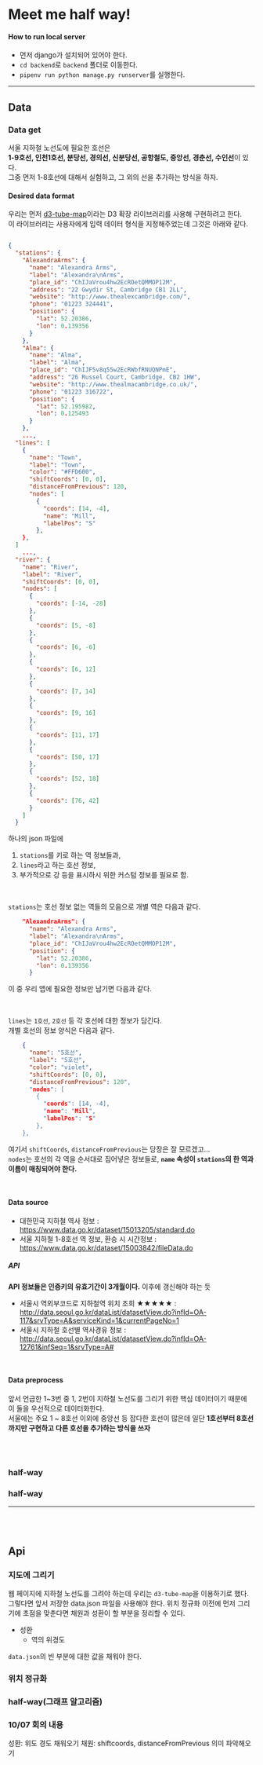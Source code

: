 # Meet me half way!


#### How to run local server

* 먼저 django가 설치되어 있어야 한다.
* `cd backend`로 `backend` 폴더로 이동한다.
* `pipenv run python manage.py runserver`를 실행한다.


<hr>

## Data
### Data get

서울 지하철 노선도에 필요한 호선은  
**1-9호선, 인천1호선, 분당선, 경의선, 신분당선, 공항철도, 중앙선, 경춘선, 수인선**이 있다.  
그중 먼저 1-8호선에 대해서 실험하고, 그 외의 선을 추가하는 방식을 하자.  


#### Desired data format

우리는 먼저 [d3-tube-map](https://bl.ocks.org/johnwalley/9b6d8af7a209b95c5b9dff99073db420)이라는 D3 확장 라이브러리를 사용해 구현하려고 한다.  
이 라이브러리는 사용자에게 입력 데이터 형식을 지정해주었는데 그것은 아래와 같다.


```json

{
  "stations": {
    "AlexandraArms": {
      "name": "Alexandra Arms",
      "label": "Alexandra\nArms",
      "place_id": "ChIJaVrou4hw2EcROetQMMOP12M",
      "address": "22 Gwydir St, Cambridge CB1 2LL",
      "website": "http://www.thealexcambridge.com/",
      "phone": "01223 324441",
      "position": {
        "lat": 52.20386,
        "lon": 0.139356
      }
    },
    "Alma": {
      "name": "Alma",
      "label": "Alma",
      "place_id": "ChIJF5v8q55w2EcRWbfRNUQNPmE",
      "address": "26 Russel Court, Cambridge, CB2 1HW",
      "website": "http://www.thealmacambridge.co.uk/",
      "phone": "01223 316722",
      "position": {
        "lat": 52.195982,
        "lon": 0.125493
      }
    },
    ...,
  "lines": [
    {
      "name": "Town",
      "label": "Town",
      "color": "#FFD600",
      "shiftCoords": [0, 0],
      "distanceFromPrevious": 120,
      "nodes": [
        {
          "coords": [14, -4],
          "name": "Mill",
          "labelPos": "S"
        },
    },
  ]
    ...,
  "river": {
    "name": "River",
    "label": "River",
    "shiftCoords": [0, 0],
    "nodes": [
      {
        "coords": [-14, -28]
      },
      {
        "coords": [5, -8]
      },
      {
        "coords": [6, -6]
      },
      {
        "coords": [6, 12]
      },
      {
        "coords": [7, 14]
      },
      {
        "coords": [9, 16]
      },
      {
        "coords": [11, 17]
      },
      {
        "coords": [50, 17]
      },
      {
        "coords": [52, 18]
      },
      {
        "coords": [76, 42]
      }
    ]
  }
```

하나의 json 파일에  

1. `stations`를 키로 하는 역 정보들과,  
2. `lines`라고 하는 호선 정보,  
3. 부가적으로 강 등을 표시하시 위한 커스텀 정보를 필요로 함.  

<br>

`stations`는 호선 정보 없는 역들의 모음으로 개별 역은 다음과 같다.  

```json
    "AlexandraArms": {
      "name": "Alexandra Arms",
      "label": "Alexandra\nArms",
      "place_id": "ChIJaVrou4hw2EcROetQMMOP12M",
      "position": {
        "lat": 52.20386,
        "lon": 0.139356
      }
```

이 중 우리 앱에 필요한 정보만 남기면 다음과 같다.

<br>


`lines`는 `1호선`, `2호선` 등 각 호선에 대한 정보가 담긴다.  
개별 호선의 정보 양식은 다음과 같다.  

```json
    {
      "name": "5호선",
      "label": "5호선",
      "color": "violet",
      "shiftCoords": [0, 0],
      "distanceFromPrevious": 120",
      "nodes": [
        {
          "coords": [14, -4],
          "name": "Mill",
          "labelPos": "S"
        },
    },
```

여기서 `shiftCoords`, `distanceFromPrevious`는 당장은 잘 모르겠고...  
`nodes`는 호선의 각 역을 순서대로 집어넣은 정보들로, **`name` 속성이 `stations`의 한 역과 이름이 매칭되어야 한다.**  
 

<br>

#### Data source

* 대한민국 지하철 역사 정보 : https://www.data.go.kr/dataset/15013205/standard.do
* 서울 지하철 1-8호선 역 정보, 환승 시 시간정보 : https://www.data.go.kr/dataset/15003842/fileData.do

##### API

**API 정보들은 인증키의 유효기간이 3개월이다.** 이후에 갱신해야 하는 듯
* 서울시 역외부코드로 지하철역 위치 조회 ★★★★★ : http://data.seoul.go.kr/dataList/datasetView.do?infId=OA-117&srvType=A&serviceKind=1&currentPageNo=1
* 서울시 지하철 호선별 역사경유 정보 : http://data.seoul.go.kr/dataList/datasetView.do?infId=OA-12761&infSeq=1&srvType=A#

<br>

#### Data preprocess

앞서 언급한 1~3번 중 1, 2번이 지하철 노선도를 그리기 위한 핵심 데이터이기 때문에 이 둘을 우선적으로 데이터화한다.  
서울에는 주요 1 ~ 8호선 이외에 중앙선 등 잡다한 호선이 많은데 일단 **1호선부터 8호선까지만 구현하고 다른 호선을 추가하는 방식을 쓰자**  

<br>
<br>

### half-way

### half-way

<hr>
<br>
<br>

## Api

### 지도에 그리기

웹 페이지에 지하철 노선도를 그려야 하는데 우리는 `d3-tube-map`을 이용하기로 했다.  
그렇다면 앞서 저장한 data.json 파일을 사용해야 한다. 위치 정규화 이전에 먼저 그리기에 초점을 맞춘다면 채원과 성환이 할 부분을 정리할 수 있다.

* 성환
  - 역의 위경도

`data.json`의 빈 부분에 대한 값을 채워야 한다. 


### 위치 정규화

### half-way(그래프 알고리즘)

### 10/07 회의 내용
성환: 위도 경도 채워오기
채원: shiftcoords, distanceFromPrevious 의미 파악해오기


